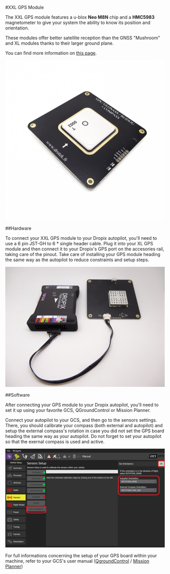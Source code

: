 #XXL GPS Module

The XXL GPS module features a u-blox **Neo M8N** chip and a **HMC5983** magnetometer to give your system the ability to know its position and orientation.

These modules offer better satellite reception than the GNSS "Mushroom" and XL modules thanks to their larger ground plane.

You can find more information on [this page](https://drotek.com/shop/en/drotek-parts/680-ublox-neo-m8n-gps-hmc5983-compass-xxl.html?search_query=ublox&results=18).

<p align="center">
  <img src="./images/xxl.jpg?raw=true" alt="XXL GPS Module"/>
</p>

##Hardware

To connect your XXL GPS module to your Dropix autopilot, you'll need to use a 6 pin JST-GH to 6 * single header cable. Plug it into your XL GPS module and then connect it to your Dropix's GPS port on the accesories rail, taking care of the pinout. Take care of installing your GPS module heading the same way as the autopilot to reduce constraints and setup steps. 

<p align="center">
  <img src="./images/xxlcon.jpg?raw=true" alt="XL GPS connected"/>
</p>

##Software

After connecting your GPS module to your Dropix autopilot, you'll need to set it up using your favorite GCS, QGroundControl or Mission Planner.

Connect your autopilot to your GCS, and then go to the sensors settings. There, you should calibrate your compass (both external and autopilot) and setup the external compass's rotation in case you did not set the GPS board heading the same way as your autopilot. Do not forget to set your autopilot so that the exernal compass is used and active. 

<p align="center">
  <img src="./images/xl1.jpg?raw=true" alt="XXL GPS Conf"/>
</p>

For full informations concerning the setup of your GPS board within your machine, refer to your GCS's user manual ([QgroundControl](https://docs.qgroundcontrol.com/en/) / [Mission Planner](http://ardupilot.org/planner/docs/mission-planner-overview.html))